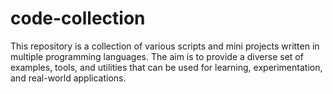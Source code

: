 # code-collection
This repository is a collection of various scripts and mini projects written in multiple programming languages. The aim is to provide a diverse set of examples, tools, and utilities that can be used for learning, experimentation, and real-world applications.
